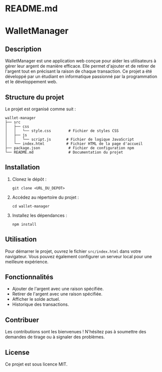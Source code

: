 # README.md

# WalletManager

## Description

WalletManager est une application web conçue pour aider les utilisateurs à gérer leur argent de manière efficace. Elle permet d'ajouter et de retirer de l'argent tout en précisant la raison de chaque transaction. Ce projet a été développé par un étudiant en informatique passionné par la programmation et le développement web.

## Structure du projet

Le projet est organisé comme suit :

```
wallet-manager
├── src
│   ├── css
│   │   └── style.css        # Fichier de styles CSS
│   ├── js
│   │   └── script.js       # Fichier de logique JavaScript
│   └── index.html          # Fichier HTML de la page d'accueil
├── package.json             # Fichier de configuration npm
└── README.md                # Documentation du projet
```

## Installation

1. Clonez le dépôt :
   ```
   git clone <URL_DU_DEPOT>
   ```
2. Accédez au répertoire du projet :
   ```
   cd wallet-manager
   ```
3. Installez les dépendances :
   ```
   npm install
   ```

## Utilisation

Pour démarrer le projet, ouvrez le fichier `src/index.html` dans votre navigateur. Vous pouvez également configurer un serveur local pour une meilleure expérience.

## Fonctionnalités

- Ajouter de l'argent avec une raison spécifiée.
- Retirer de l'argent avec une raison spécifiée.
- Afficher le solde actuel.
- Historique des transactions.

## Contribuer

Les contributions sont les bienvenues ! N'hésitez pas à soumettre des demandes de tirage ou à signaler des problèmes.

## License

Ce projet est sous licence MIT.